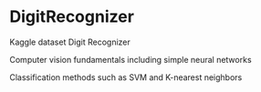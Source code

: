 # DigitRecognizer
Kaggle dataset Digit Recognizer

Computer vision fundamentals including simple neural networks

Classification methods such as SVM and K-nearest neighbors
